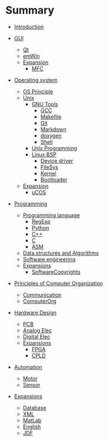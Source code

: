 # Summary

* [Introduction](README.md)

* [GUI]()
	* [Qt](pages/gui/Qt.md)
	* [emWin](pages/gui/emWin.md)
	* [Expansion]()
		* [MFC](pages/gui/MFC.md)

* [Operating system]()
	* [OS Principle](pages/os/OSPrinciple.md)
	* [Unix]()
		* [GNU Tools]()
			* [GCC](pages/os/GCC.md)
			* [Makefile]()
			* [Git](pages/os/Git.md)
			* [Markdown](pages/os/Markdown.md)
			* [doxygen](pages/os/doxygen.md)
			* [Shell](pages/os/Shell.md)
		* [Unix Programming](pages/os/Unix.md)
		* [Linux BSP]()
			* [Device driver](pages/os/BSP/DeviceDriver.md)
			* [FileSys](pages/os/BSP/FileSys.md)
			* [Kernel](pages/os/BSP/Kernel.md)
			* [Bootloader](pages/os/BSP/Bootloader.md)
	* [Expansion]()
		* [uCOS]()

* [Programming]()
	* [Programming language]()
		* [RegExp](pages/programming/RegExp.md)
		* [Python](pages/programming/Python.md)
		* [C++](pages/programming/C++.md)
		* [C](pages/programming/C.md)
		* [ASM]()
	* [Data structures and Algorithms]()
	* [Software engineering]()
	* [Expansions]()
		* [SoftwareCopyrights](pages/programming/SoftwareCopyrights.md)

* [Principles of Computer Organization]()
	* [Communication](pages/computer/Communication.md)
	* [ComputerOrg](pages/computer/ComputerOrg.md)

* [Hardware Design]()
	* [PCB](pages/hardware/PCB.md)
	* [Analog Elec](pages/hardware/Analog.md)
	* [Digital Elec](pages/hardware/Digital.md)
	* [Expansions]()
		* [FPGA]()
		* [CPLD]()

* [Automation]()
	* [Motor](pages/automation/Motor.md)
	* [Sensor](pages/automation/Sensor.md)

* [Expansions]()
	* [Database]()
	* [XML](pages/expansions/XML.md)
	* [MatLab](pages/expansions/matlab.md)
	* [English](pages/expansions/English.md)
	* [JDF](pages/expansions/JDF.md)

